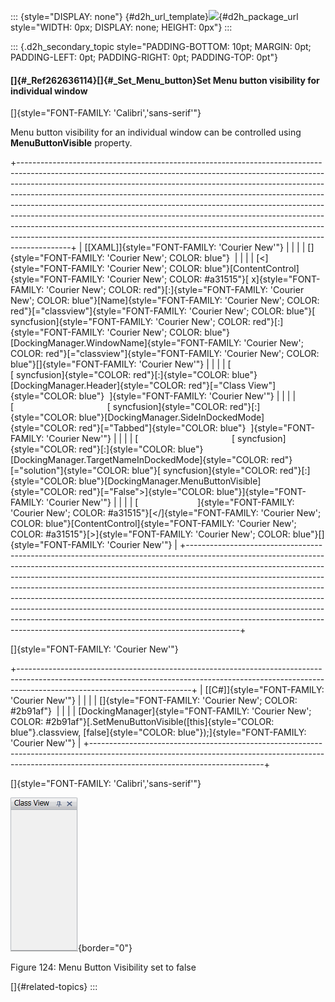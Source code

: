 ::: {style="DISPLAY: none"}
[](ms-xhelp:///?Id=d2h_url_template){#d2h_url_template}![](!package_url!){#d2h_package_url style="WIDTH: 0px; DISPLAY: none; HEIGHT: 0px"}
:::

::: {.d2h_secondary_topic style="PADDING-BOTTOM: 10pt; MARGIN: 0pt; PADDING-LEFT: 0pt; PADDING-RIGHT: 0pt; PADDING-TOP: 0pt"}
#### []{#_Ref262636114}[]{#_Set_Menu_button}Set Menu button visibility for individual window

[]{style="FONT-FAMILY: 'Calibri','sans-serif'"} 

Menu button visibility for an individual window can be controlled using **MenuButtonVisible** property.

+-------------------------------------------------------------------------------------------------------------------------------------------------------------------------------------------------------------------------------------------------------------------------------------------------------------------------------------------------------------------------------------------------------------------------------------------------------------------------------------------------------------------------------------------------------------------------------------------------------------------------------------------------------------+
| [\[XAML\]]{style="FONT-FAMILY: 'Courier New'"}                                                                                                                                                                                                                                                                                                                                                                                                                                                                                                                                                                                                              |
|                                                                                                                                                                                                                                                                                                                                                                                                                                                                                                                                                                                                                                                             |
| []{style="FONT-FAMILY: 'Courier New'; COLOR: blue"}                                                                                                                                                                                                                                                                                                                                                                                                                                                                                                                                                                                                         |
|                                                                                                                                                                                                                                                                                                                                                                                                                                                                                                                                                                                                                                                             |
| [\<]{style="FONT-FAMILY: 'Courier New'; COLOR: blue"}[ContentControl]{style="FONT-FAMILY: 'Courier New'; COLOR: #a31515"}[ x]{style="FONT-FAMILY: 'Courier New'; COLOR: red"}[:]{style="FONT-FAMILY: 'Courier New'; COLOR: blue"}[Name]{style="FONT-FAMILY: 'Courier New'; COLOR: red"}[=\"classview\"]{style="FONT-FAMILY: 'Courier New'; COLOR: blue"}[ syncfusion]{style="FONT-FAMILY: 'Courier New'; COLOR: red"}[:]{style="FONT-FAMILY: 'Courier New'; COLOR: blue"}[DockingManager.WindowName]{style="FONT-FAMILY: 'Courier New'; COLOR: red"}[=\"classview\"]{style="FONT-FAMILY: 'Courier New'; COLOR: blue"}[]{style="FONT-FAMILY: 'Courier New'"} |
|                                                                                                                                                                                                                                                                                                                                                                                                                                                                                                                                                                                                                                                             |
| [                                      [ syncfusion]{style="COLOR: red"}[:]{style="COLOR: blue"}[DockingManager.Header]{style="COLOR: red"}[=\"Class View\"]{style="COLOR: blue"}  ]{style="FONT-FAMILY: 'Courier New'"}                                                                                                                                                                                                                                                                                                                                                                                                                                    |
|                                                                                                                                                                                                                                                                                                                                                                                                                                                                                                                                                                                                                                                             |
| [                                      [ syncfusion]{style="COLOR: red"}[:]{style="COLOR: blue"}[DockingManager.SideInDockedMode]{style="COLOR: red"}[=\"Tabbed\"]{style="COLOR: blue"}  ]{style="FONT-FAMILY: 'Courier New'"}                                                                                                                                                                                                                                                                                                                                                                                                                              |
|                                                                                                                                                                                                                                                                                                                                                                                                                                                                                                                                                                                                                                                             |
| [                                      [ syncfusion]{style="COLOR: red"}[:]{style="COLOR: blue"}[DockingManager.TargetNameInDockedMode]{style="COLOR: red"}[=\"solution\"]{style="COLOR: blue"}[ syncfusion]{style="COLOR: red"}[:]{style="COLOR: blue"}[DockingManager.MenuButtonVisible]{style="COLOR: red"}[=\"False\"\>]{style="COLOR: blue"}]{style="FONT-FAMILY: 'Courier New'"}                                                                                                                                                                                                                                                                      |
|                                                                                                                                                                                                                                                                                                                                                                                                                                                                                                                                                                                                                                                             |
| [                        ]{style="FONT-FAMILY: 'Courier New'; COLOR: #a31515"}[\</]{style="FONT-FAMILY: 'Courier New'; COLOR: blue"}[ContentControl]{style="FONT-FAMILY: 'Courier New'; COLOR: #a31515"}[\>]{style="FONT-FAMILY: 'Courier New'; COLOR: blue"}[]{style="FONT-FAMILY: 'Courier New'"}                                                                                                                                                                                                                                                                                                                                                         |
+-------------------------------------------------------------------------------------------------------------------------------------------------------------------------------------------------------------------------------------------------------------------------------------------------------------------------------------------------------------------------------------------------------------------------------------------------------------------------------------------------------------------------------------------------------------------------------------------------------------------------------------------------------------+

[]{style="FONT-FAMILY: 'Courier New'"} 

+-------------------------------------------------------------------------------------------------------------------------------------------------------------------------------------------------------+
| [\[C#\]]{style="FONT-FAMILY: 'Courier New'"}                                                                                                                                                          |
|                                                                                                                                                                                                       |
| []{style="FONT-FAMILY: 'Courier New'; COLOR: #2b91af"}                                                                                                                                                |
|                                                                                                                                                                                                       |
| [DockingManager]{style="FONT-FAMILY: 'Courier New'; COLOR: #2b91af"}[.SetMenuButtonVisible([this]{style="COLOR: blue"}.classview, [false]{style="COLOR: blue"});]{style="FONT-FAMILY: 'Courier New'"} |
+-------------------------------------------------------------------------------------------------------------------------------------------------------------------------------------------------------+

[]{style="FONT-FAMILY: 'Calibri','sans-serif'"} 

![](../ImagesExt/image261_123.png){border="0"}

Figure 124: Menu Button Visibility set to false

[]{#related-topics}
:::
